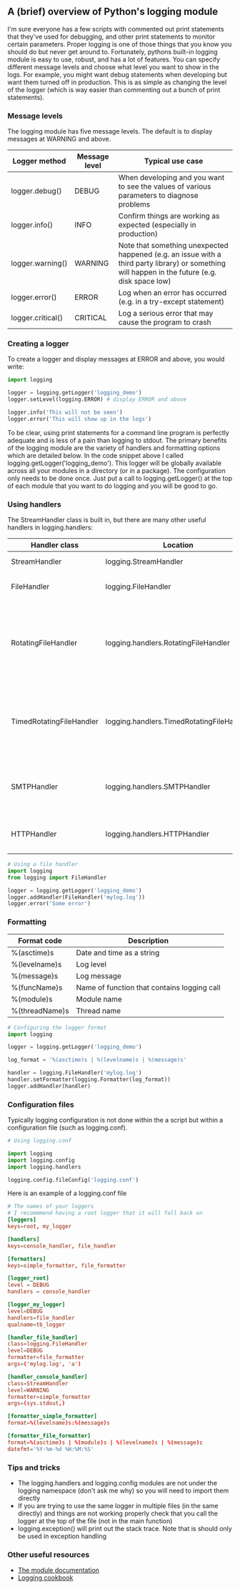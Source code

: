 ## A (brief) overview of Python\'s logging module

I\'m sure everyone has a few scripts with commented out print statements
that they\'ve used for debugging, and other print statements to monitor
certain parameters. Proper logging is one of those things that you know
you should do but never get around to. Fortunately, pythons built-in
logging module is easy to use, robust, and has a lot of features. You
can specify different message levels and choose what level you want to
show in the logs. For example, you might want debug statements when
developing but want them turned off in production. This is as simple as
changing the level of the logger (which is way easier than commenting
out a bunch of print statements).

### Message levels

The logging module has five message levels. The default is to display
messages at WARNING and above.


| Logger method | Message level | Typical use case | 
| ------------- | ------------- | ---------------- |
| logger.debug() | DEBUG | When developing and you want to see the values of various parameters to diagnose problems |
| logger.info() | INFO | Confirm things are working as expected (especially in production) | 
| logger.warning() | WARNING | Note that something unexpected happened (e.g. an issue with a third party library) or something will happen in the future (e.g. disk space low) |
| logger.error() | ERROR | Log when an error has occurred (e.g. in a try-except statement) |
| logger.critical() | CRITICAL | Log a serious error that may cause the program to crash |

### Creating a logger

To create a logger and display messages at ERROR and above, you would
write:

```python
import logging

logger = logging.getLogger('logging_demo')
logger.setLevel(logging.ERROR) # display ERROR and above

logger.info('This will not be seen')
logger.error('This will show up in the logs')
```

To be clear, using print statements for a command line program is
perfectly adequate and is less of a pain than logging to stdout. The
primary benefits of the logging module are the variety of handlers and
formatting options which are detailed below. In the code snippet above I
called logging.getLogger(\'logging\_demo\'). This logger will be
globally available across all your modules in a directory (or in a
package). The configuration only needs to be done once. Just put a call
to logging.getLogger() at the top of each module that you want to do
logging and you will be good to go.

### Using handlers

The StreamHandler class is built in, but there are many other useful
handlers in logging.handlers:

| Handler class | Location | Description | 
| ------------- | -------- | ----------- | 
| StreamHandler | logging.StreamHandler | Stdout and stderr |
| FileHandler | logging.FileHandler | Write messages to files |
| RotatingFileHandler | logging.handlers.RotatingFileHandler | Write messages to files, with support for maximum file sizes and log file rotation |
| TimedRotatingFileHandler | logging.handlers.TimedRotatingFileHandler | Write messages to files while rotating log files at timed intervals |
| SMTPHandler | logging.handlers.SMTPHandler | Sends messages to designated email address |
| HTTPHandler | logging.handlers.HTTPHandler | Sends messages to HTTP server |


```python
# Using a file handler
import logging
from logging import FileHandler

logger = logging.getLogger('logging_demo')
logger.addHandler(FileHandler('mylog.log'))
logger.error('Some error')
```

### Formatting

| Format code | Description |
| ----------- | ----------- |  
| \%(asctime)s                      | Date and time as a string         |
| \%(levelname)s                    | Log level                         |
| \%(message)s                      | Log message                       |
| \%(funcName)s                     | Name of function that contains logging call |
| \%(module)s                       | Module name                       |
| \%(threadName)s                   | Thread name                       |

```python
# Configuring the logger format
import logging

logger = logging.getLogger('logging_demo')

log_format = '%(asctime)s | %(levelname)s | %(message)s'

handler = logging.FileHandler('mylog.log')
handler.setFormatter(logging.Formatter(log_format))
logger.addHandler(handler)
```

### Configuration files

Typically logging configuration is not done within the a script but within a configuration file (such as logging.conf).

```python
# Using logging.conf

import logging
import logging.config
import logging.handlers

logging.config.fileConfig('logging.conf')
```

Here is an example of a logging.conf file

```conf
# The names of your loggers
# I recommmend having a root logger that it will fall back on
[loggers]
keys=root, my_logger

[handlers]
keys=console_handler, file_handler

[formatters]
keys=simple_formatter, file_formatter

[logger_root]
level = DEBUG
handlers = console_handler

[logger_my_logger]
level=DEBUG
handlers=file_handler
qualname=tb_logger

[handler_file_handler]
class=logging.FileHandler
level=DEBUG
formatter=file_formatter
args=('mylog.log', 'a')

[handler_console_handler]
class=StreamHandler
level=WARNING
formatter=simple_formatter
args=(sys.stdout,)

[formatter_simple_formatter]
format=%(levelname)s:%(message)s

[formatter_file_formatter]
format=%(asctime)s | %(module)s | %(levelname)s | %(message)s
datefmt='%Y-%m-%d %H:%M:%S'
```

### Tips and tricks

-   The logging.handlers and logging.config modules are not under the
    logging namespace (don\'t ask me why) so you will need to import
    them directly
-   If you are trying to use the same logger in multiple files (in the
    same directly) and things are not working properly check that you
    call the logger at the top of the file (not in the main function)
-   logging.exception() will print out the stack trace. Note that is
    should only be used in exception handling

### Other useful resources

* [The module documentation](https://docs.python.org/3/library/logging.html)
* [Logging cookbook](https://docs.python.org/3/howto/logging-cookbook.html#logging-cookbook)